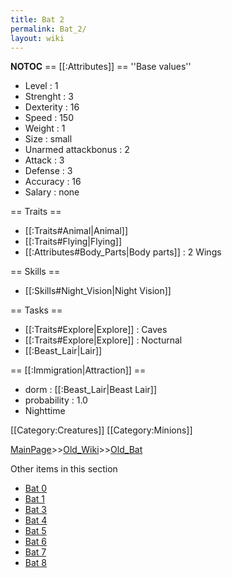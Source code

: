 ```yaml
---
title: Bat 2
permalink: Bat_2/
layout: wiki
---
```

__NOTOC__
== [[:Attributes]] ==
''Base values''
* Level : 1
* Strenght : 3
* Dexterity : 16
* Speed : 150
* Weight : 1
* Size : small
* Unarmed attackbonus : 2
* Attack : 3
* Defense : 3
* Accuracy : 16
* Salary : none

== Traits ==
* [[:Traits#Animal|Animal]]
* [[:Traits#Flying|Flying]]
* [[:Attributes#Body_Parts|Body parts]] : 2 Wings

== Skills ==
* [[:Skills#Night_Vision|Night Vision]]

== Tasks ==
* [[:Traits#Explore|Explore]] : Caves
* [[:Traits#Explore|Explore]] : Nocturnal
* [[:Beast_Lair|Lair]]

== [[:Immigration|Attraction]] ==
* dorm : [[:Beast_Lair|Beast Lair]]
* probability : 1.0
* Nighttime

[[Category:Creatures]]
[[Category:Minions]]

[MainPage](/keeperrl_wiki/ "wikilink")>>[Old_Wiki](/keeperrl_wiki/Old_Wiki "wikilink")>>[Old_Bat](/keeperrl_wiki/Old_Bat "wikilink")

Other items in this section
-    [Bat 0](/keeperrl_wiki/Bat_0 "wikilink")
-    [Bat 1](/keeperrl_wiki/Bat_1 "wikilink")
-    [Bat 3](/keeperrl_wiki/Bat_3 "wikilink")
-    [Bat 4](/keeperrl_wiki/Bat_4 "wikilink")
-    [Bat 5](/keeperrl_wiki/Bat_5 "wikilink")
-    [Bat 6](/keeperrl_wiki/Bat_6 "wikilink")
-    [Bat 7](/keeperrl_wiki/Bat_7 "wikilink")
-    [Bat 8](/keeperrl_wiki/Bat_8 "wikilink")
